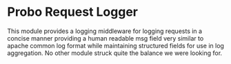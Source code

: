 # Probo Request Logger

This module provides a logging middleware for logging requests in a
concise manner providing a human readable msg field very similar to
apache common log format while maintaining structured fields for use
in log aggregation. No other module struck quite the balance we were
looking for.

